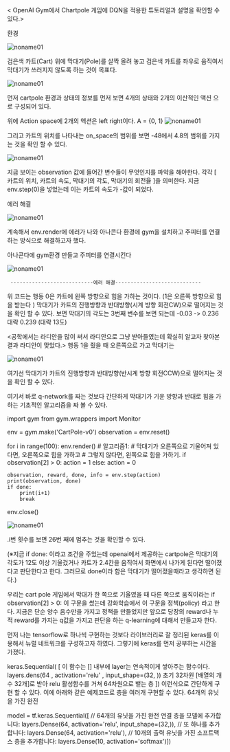 
 < OpenAI Gym에서 Chartpole 게임에 DQN을 적용한 튜토리얼과 설명을 확인할 수 있다.>
 
 환경 


![noname01](https://user-images.githubusercontent.com/38103094/101144915-5ff95900-365c-11eb-9749-992ad91547b7.png)


검은색 카트(Cart) 위에 막대기(Pole)를 살짝 올려 놓고
검은색 카트를 좌우로 움직여서 막대기가 쓰러지지 않도록 하는 것이 목표다.


![noname01](https://user-images.githubusercontent.com/38103094/101144968-71dafc00-365c-11eb-831b-88f12ae03b97.png)


먼저 cartpole 환경과 상태의 정보를 먼저 보면
4개의 상태와 2개의 이산적인 액션 으로 구성되어 있다.

위에 Action space에 2개의 액션은  left right이다.
A = {0, 1} 
![noname01](https://user-images.githubusercontent.com/38103094/101145026-8919e980-365c-11eb-8335-bc5e2f571959.png)


그리고 카트의 위치를 나타내는 on_space의 범위를 보면 -48에서 4.8의 범위를 가지는 것을 확인 할 수 있다. 


![noname01](https://user-images.githubusercontent.com/38103094/101145083-9f27aa00-365c-11eb-8d3e-c7205e96cdcc.png)


 지금 보이는 observation 값에 들어간 변수들이 무엇인지를 파악을 해야한다.
 각각  [ 카트의 위치, 카트의 속도, 막대기의 각도, 막대기의 회전율 ]을 의미한다.
지금 env.step(0)을 넣었는데  이는 카트의 속도가 -값이 되었다.  


에러 해결


![noname01](https://user-images.githubusercontent.com/38103094/101145112-ac449900-365c-11eb-98f3-f30e9ebf9daf.png)


계속해서 env.render에 에러가 나와 아나콘다 환경에 gym을 설치하고 주피터를 연결하는 방식으로 해결하고자 했다.

아나콘다에 gym환경 만들고 주피터를 연결시킨다


![noname01](https://user-images.githubusercontent.com/38103094/101145150-b9fa1e80-365c-11eb-86f7-4e9f2243be32.png)


     ---------------------------에러 해결----------------------------
위 코드는 행동 0은 카트에 왼쪽 방향으로 힘을 가하는 것이다. (1은 오른쪽 방향으로 힘을 받는다 ) 막대기가 카트의 진행방향과 반대방향(시계 방향 회전CW)으로 떨어지는 것을 확인 할 수 있다. 보면 막대기의 각도는 3번째 변수를 보면 되는데 -0.03 -> 0.236  대략 0.239 (대략 13도)

<공학에서는 라디안을 많이 써서 라디안으로 그냥 받아들였는데 확실히 알고자 찾아본 결과 라디안이 맞았다.>
행동 1을 줬을 때 오른쪽으로 가고 막대기는 


![noname01](https://user-images.githubusercontent.com/38103094/101145185-c9796780-365c-11eb-8b9a-dc7ea78f1507.png)


여기선 막대기가 카트의 진행방향과 반대방향(반시계 방향 회전CCW)으로 떨어지는 것을 확인 할 수 있다.

여기서 바로 q-network를 짜는 것보다 간단하게 막대기가 기운 방향과 반대로 힘을 가하는 기초적인 알고리즘을 짜 볼 수 있다.

import gym
from gym.wrappers import Monitor

env = gym.make('CartPole-v0')
observation = env.reset()

for i in range(100):
    env.render()
    # 알고리즘1:
    # 막대기가 오른쪽으로 기울어져 있다면, 오른쪽으로 힘을 가하고
    # 그렇지 않다면, 왼쪽으로 힘을 가하기.
    if observation[2] > 0:
        action = 1
    else: action = 0

    observation, reward, done, info = env.step(action)
    print(observation, done)
    if done:
        print(i+1)
        break
env.close()


![noname01](https://user-images.githubusercontent.com/38103094/101145296-edd54400-365c-11eb-8591-73e5ecd34b23.png)

 .i번 횟수를 보면 26번 째에 멈추는 것을 확인할 수 있다.
 
(※지금 if done: 이라고 조건을 주었는데 openai에서 제공하는 cartpole은 막대기의 각도가 12도 이상 기울겄거나 카트가 2.4칸을 움직여서 화면에서 나가게 된다면 떨어졌다고 판단한다고 한다. 그러므로 done이라 함은 막대기가 떨어졌을때라고 생각하면 된다.)


우리는 cart pole 게임에서 막대가 한 쪽으로 기울였을 때 다른 쪽으로 움직이라는 
if observation[2] > 0:
이 구문을 썼는데  강화학습에서 이 구문을 정책(policy) 라고 한다.
지금은 단순 양수 음수만을 가지고 정책을 만들었지만 앞으로 당장의 reward나 누적 reward를 가지는 q값을 가지고 판단을 하는 q-learning에 대해서 만들고자 한다.


먼저 나는 tensorflow로 하나씩 구현하는 것보다 라이브러리로 잘 정리된 keras를 이용해서 뉴럴 네트워크를 구성하고자 하였다.
그렇기에 keras를 먼저 공부하는 시간을 가졌다.


keras.Sequential( [  이 함수는 [] 내부에 layer는 연속적이게 쌓아주는 함수이다.
   layers.dens(64 , activation='relu' , input_shape=(32, ))
   초기 32차원 [배열의 개수 32개]로 받아 relu 활성함수를 거쳐  64차원으로 뱉는 층
 ])
이런식으로 간단하게 구현 할 수 있다.
이에 아래와 같은 예제코드로 층을 여러개 구현할 수 있다.
64개의 유닛을 가진 완전 

model = tf.keras.Sequential([
//  64개의 유닛을 가진 완전 연결 층을 모델에 추가합니다:
layers.Dense(64, activation='relu', input_shape=(32,)),
//  또 하나를 추가합니다:
layers.Dense(64, activation='relu'),
//  10개의 출력 유닛을 가진 소프트맥스 층을 추가합니다:
layers.Dense(10, activation='softmax')])

